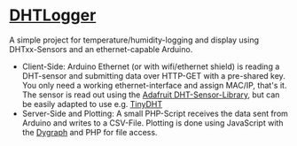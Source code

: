 [DHTLogger][1]
=========
A simple project for temperature/humidity-logging and display using DHTxx-Sensors and an ethernet-capable Arduino.

- Client-Side: Arduino Ethernet (or with wifi/ethernet shield) is reading a DHT-sensor and submitting data over HTTP-GET with a pre-shared key. You only need a working ethernet-interface and assign MAC/IP, that's it. The sensor is read out using the [Adafruit DHT-Sensor-Library][2], but can be easily adapted to use e.g. [TinyDHT][3]
- Server-Side and Plotting: A small PHP-Script receives the data sent from Arduino and writes to a CSV-File. Plotting is done using JavaScript with the [Dygraph][4] and PHP for file access.

[1]: https://github.com/Schm1tz1/DHTLogger 
[2]: https://github.com/adafruit/DHT-sensor-library
[3]: https://github.com/adafruit/TinyDHT
[4]: http://dygraphs.com
